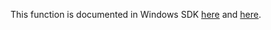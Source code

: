 This function is documented in Windows SDK [here](https://learn.microsoft.com/en-us/windows/win32/api/ip2string/nf-ip2string-rtlipv4stringtoaddressexa) and [here](https://learn.microsoft.com/en-us/windows/win32/api/ip2string/nf-ip2string-rtlipv4stringtoaddressexw).
